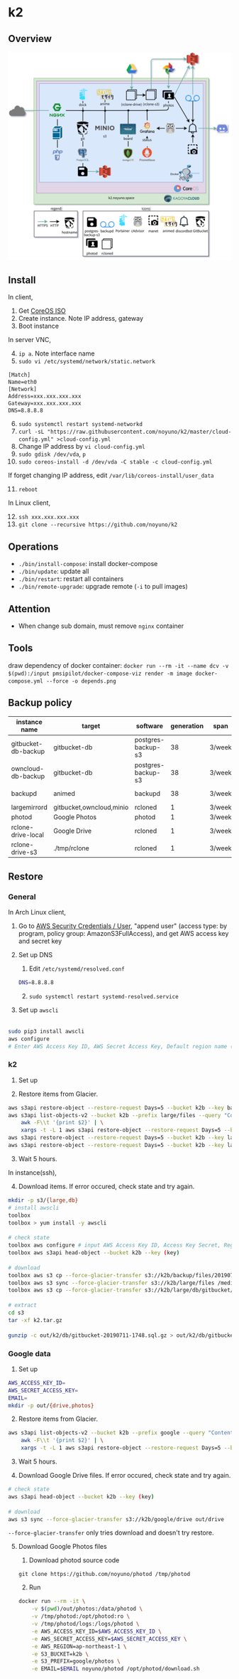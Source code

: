 # k2

## Overview

![k2](https://raw.githubusercontent.com/noyuno/k2/master/k2.png)

## Install

In client,

1. Get [CoreOS ISO](https://coreos.com/os/docs/latest/booting-with-iso.html)
2. Create instance. Note IP address, gateway
3. Boot instance

In server VNC,

4. `ip a`. Note interface name
5. `sudo vi /etc/systemd/network/static.network`

~~~
[Match]
Name=eth0
[Network]
Address=xxx.xxx.xxx.xxx
Gateway=xxx.xxx.xxx.xxx
DNS=8.8.8.8
~~~

6. `sudo systemctl restart systemd-networkd`
7. `curl -sL "https://raw.githubusercontent.com/noyuno/k2/master/cloud-config.yml" >cloud-config.yml`
8. Change IP address by `vi cloud-config.yml`
9. `sudo gdisk /dev/vda`, `p`
10. `sudo coreos-install -d /dev/vda -C stable -c cloud-config.yml`

If forget changing IP address, edit `/var/lib/coreos-install/user_data`

11. `reboot`

In Linux client,

12. `ssh xxx.xxx.xxx.xxx`
13. `git clone --recursive https://github.com/noyuno/k2`

## Operations

- `./bin/install-compose`: install docker-compose
- `./bin/update`: update all
- `./bin/restart`: restart all containers
- `./bin/remote-upgrade`: upgrade remote (`-i` to pull images)

## Attention

- When change sub domain, must remove `nginx` container

## Tools

draw dependency of docker container: `docker run --rm -it --name dcv -v $(pwd):/input pmsipilot/docker-compose-viz render -m image docker-compose.yml --force -o depends.png`

## Backup policy

| instance name       | target       | software           | generation | span   | time  | expires | path                   |
|---------------------|--------------|--------------------|------------|--------|-------|---------|------------------------|
| gitbucket-db-backup | gitbucket-db | postgres-backup-s3 | 38         | 3/week | 02:48 | 2 month | k2b/large/db/gitbucket |
| owncloud-db-backup  | gitbucket-db | postgres-backup-s3 | 38         | 3/week | 03:16 | 2 month | k2b/large/db/owncloud  |
| backupd             | animed       | backupd            | 38         | 3/week | 02:46 | 2 month | k2b/backup/files       |
| largemirrord        | gitbucket,owncloud,minio | rcloned | 1         | 3/week | 03:06 | -       | k2b/large/files        |
| photod              | Google Photos | photod            | 1          | 3/week | 02:51 | -       | k2b/google/photos      |
| rclone-drive-local  | Google Drive | rcloned            | 1          | 3/week | 03:02 | -       | ./tmp/rclone           |
| rclone-drive-s3     | ./tmp/rclone | rcloned            | 1          | 3/week | 09:02 | -       | k2b/google/drive       |

## Restore

### General

In Arch Linux client,

1. Go to [AWS Security Credentials / User](https://console.aws.amazon.com/iam/home?region=us-east-1#/users), "append user" (access type: by program, policy group: AmazonS3FullAccess), and get AWS access key and secret key
2. Set up DNS

    1. Edit `/etc/systemd/resolved.conf`

    ~~~sh
    DNS=8.8.8.8
    ~~~

    2. `sudo systemctl restart systemd-resolved.service`

3. Set up `awscli`

~~~sh

sudo pip3 install awscli
aws configure
# Enter AWS Access Key ID, AWS Secret Access Key, Default region name (ap-northeast-1)
~~~

### k2

1. Set up

2. Restore items from Glacier.

~~~sh
aws s3api restore-object --restore-request Days=5 --bucket k2b --key backup/files/20190711-1746.tar.gz
aws s3api list-objects-v2 --bucket k2b --prefix large/files --query "Contents[?StorageClass=='GLACIER']" --output text | \
    awk -F\\t '{print $2}' | \
    xargs -t -L 1 aws s3api restore-object --restore-request Days=5 --bucket k2b --key
aws s3api restore-object --restore-request Days=5 --bucket k2b --key large/db/gitbucket/gitbucket-20190711-1748.sql.gz
aws s3api restore-object --restore-request Days=5 --bucket k2b --key large/db/owncloud/owncloud-20190711-1748.sql.gz
~~~

3. Wait 5 hours.

In instance(ssh),

4. Download items. If error occured, check state and try again.

~~~sh
mkdir -p s3/{large,db}
# install awscli
toolbox
toolbox > yum install -y awscli

# check state
toolbox aws configure # input AWS Access Key ID, Access Key Secret, Region(ap-northeast-1)
toolbox aws s3api head-object --bucket k2b --key (key)

# download
toolbox aws s3 cp --force-glacier-transfer s3://k2b/backup/files/20190711-1746.tar.gz /media/root/home/noyuno/s3/k2.tar.gz
toolbox aws s3 sync --force-glacier-transfer s3://k2b/large/files /media/root/home/noyuno/s3/backup/large
toolbox aws s3 cp --force-glacier-transfer s3://k2b/large/db/gitbucket/gitbucket-20190711-1748.sql.gz /media/root/home/noyuno/s3/db

# extract
cd s3
tar -xf k2.tar.gz

gunzip -c out/k2/db/gitbucket-20190711-1748.sql.gz > out/k2/db/gitbucket-20190711-1748.sql
~~~

### Google data

1. Set up

~~~sh
AWS_ACCESS_KEY_ID=
AWS_SECRET_ACCESS_KEY=
EMAIL=
mkdir -p out/{drive,photos}
~~~

2. Restore items from Glacier.

~~~sh
aws s3api list-objects-v2 --bucket k2b --prefix google --query "Contents[?StorageClass=='GLACIER']" --output text | \
    awk -F\\t '{print $2}' | \
    xargs -t -L 1 aws s3api restore-object --restore-request Days=5 --bucket k2b --key
~~~

3. Wait 5 hours.

4. Download Google Drive files. If error occured, check state and try again.

~~~sh
# check state
aws s3api head-object --bucket k2b --key (key)

# download
aws s3 sync --force-glacier-transfer s3://k2b/google/drive out/drive
~~~

`--force-glacier-transfer` only tries download and doesn't try restore.

5. Download Google Photos files

    1. Download photod source code

    ~~~
    git clone https://github.com/noyuno/photod /tmp/photod
    ~~~

    2. Run
        
    ~~~sh
    docker run --rm -it \
        -v $(pwd)/out/photos:/data/photod \
        -v /tmp/photod:/opt/photod:ro \
        -v /tmp/photod/logs:/logs/photod \
        -e AWS_ACCESS_KEY_ID=$AWS_ACCESS_KEY_ID \
        -e AWS_SECRET_ACCESS_KEY=$AWS_SECRET_ACCESS_KEY \
        -e AWS_REGION=ap-northeast-1 \
        -e S3_BUCKET=k2b \
        -e S3_PREFIX=google/photos \
        -e EMAIL=$EMAIL noyuno/photod /opt/photod/download.sh
    ~~~
